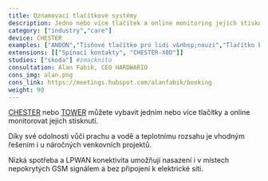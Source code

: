 ```yaml
---
title: Oznamovací tlačítkové systémy
description: Jedno nebo více tlačítek a online monitoring jejich stisknutí. Řešení je vhodné i&nbsp;pro náročné venkovní projekty a&nbsp;průmysl.
category: ["industry","care"]
device: CHESTER
examples: ["ANDON","Tísňové tlačítko pro lidi v&nbsp;nouzi","Tlačítko bdělosti","Registrační a&nbsp;notifikační systémy"]
extensions: [["Spínací kontakty", "CHESTER-X0D"]]
studies: ["skoda"] #zmacknito 
consultation: Alan Fabik, CEO HARDWARIO
cons_img: alan.png
cons_link: https://meetings.hubspot.com/alanfabik/booking
weight: 90
---
```


[CHESTER](/cs/chester/) nebo [TOWER](/cs/kit/) můžete vybavit jedním nebo více tlačítky a online monitorovat jejich stisknutí.

Díky své odolnosti vůči prachu a vodě a teplotnímu rozsahu je vhodným řešením i u náročných venkovních projektů.

Nízká spotřeba a LPWAN konektivita umožňují nasazení i v místech nepokrytých GSM signálem a bez připojení k elektrické síti.

